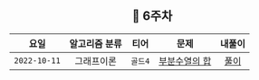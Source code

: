 <div align="center">

## 📅 6주차

|      요일      | 알고리즘 분류 |  티어   |                        문제                        | 내풀이 |
|:------------:|:-------:|:-----:|:------------------------------------------------:| :---:|
| `2022-10-11` |  그래프이론  | `골드4` | [부분수열의 합](https://www.acmicpc.net/problem/16929) | [풀이](https://github.com/jangwon3828/Algorithm_Competition-Study/blob/woojin/5%EC%A3%BC%EC%B0%A8/5%EC%A3%BC%EC%B0%A8_%EC%9A%B0%EC%A7%84/%EB%B6%80%EB%B6%84%EC%88%98%EC%97%B4%EC%9D%98%20%ED%95%A9.java) |
</div>
